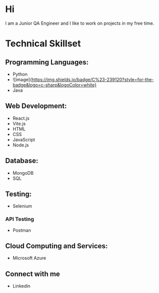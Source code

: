 # Hi
I am a Junior QA Engineer and I like to work on projects in my free time.

# Technical Skillset
## Programming Languages:
- Python
- ![image]{https://img.shields.io/badge/C%23-239120?style=for-the-badge&logo=c-sharp&logoColor=white}
- Java
## Web Development:
- React.js
- Vite.js
- HTML
- CSS
- JavaScript
- Node.js
## Database:
- MongoDB
- SQL
## Testing:
- Selenium
### API Testing
- Postman
## Cloud Computing and Services:
- Microsoft Azure
## Connect with me
- Linkedin

<!--
**sadik312/sadik312** is a ✨ _special_ ✨ repository because its `README.md` (this file) appears on your GitHub profile.

Here are some ideas to get you started:

- 🔭 I’m currently working on ...
- 🌱 I’m currently learning ...
- 👯 I’m looking to collaborate on ...
- 🤔 I’m looking for help with ...
- 💬 Ask me about ...
- 📫 How to reach me: ...
- 😄 Pronouns: ...
- ⚡ Fun fact: ...
-->
